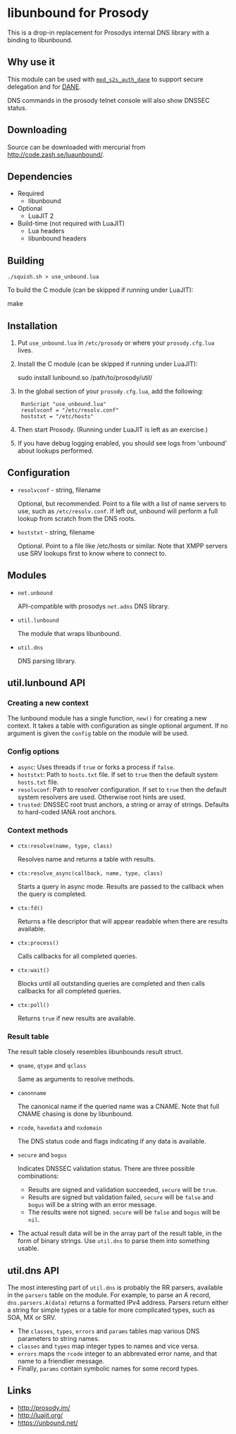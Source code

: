 libunbound for Prosody
======================

This is a drop-in replacement for Prosodys internal DNS library with a
binding to libunbound.

Why use it
----------

This module can be used with [`mod_s2s_auth_dane`][daneplugin] to support secure
delegation and for [DANE][].

DNS commands in the prosody telnet console will also show DNSSEC status.

Downloading
-----------

Source can be downloaded with mercurial from <http://code.zash.se/luaunbound/>.

Dependencies
------------

* Required
  * libunbound
* Optional
  * LuaJIT 2
* Build-time (not required with LuaJIT)
  * Lua headers
  * libunbound headers

Building
--------

`./squish.sh > use_unbound.lua`

To build the C module (can be skipped if running under LuaJIT):

  make

Installation
------------

1. Put `use_unbound.lua` in `/etc/prosody` or where your `prosody.cfg.lua` lives.

2. Install the C module (can be skipped if running under LuaJIT):

    sudo install lunbound.so /path/to/prosody/util/

3. In the global section of your `prosody.cfg.lua`, add the following:

		RunScript "use_unbound.lua"
		resolvconf = "/etc/resolv.conf"
		hoststxt = "/etc/hosts"

4. Then start Prosody.  (Running under LuaJIT is left as an exercise.)
5. If you have debug logging enabled, you should see logs from 'unbound' about
  lookups performed.

Configuration
-------------

* `resolvconf` - string, filename

  Optional, but recommended. Point to a file with a list of name
  servers to use, such as `/etc/resolv.conf`.  If left out,
  unbound will perform a full lookup from scratch from the DNS
  roots.

* `hoststxt` - string, filename

  Optional. Point to a file like /etc/hosts or similar. Note that
  XMPP servers use SRV lookups first to know where to connect to.

Modules
-------

* `net.unbound`

  API-compatible with prosodys `net.adns` DNS library.

* `util.lunbound`

  The module that wraps libunbound.

* `util.dns`

  DNS parsing library.

util.lunbound API
-----------------

### Creating a new context

The lunbound module has a single function, `new()` for creating a new
context.  It takes a table with configuration as single optional
argument.  If no argument is given the `config` table on the module will
be used.

### Config options

* `async`: Uses threads if `true` or forks a process if `false`.
* `hoststxt`: Path to `hosts.txt` file.  If set to `true` then the
  default system `hosts.txt` file.
* `resolvconf`: Path to resolver configuration.  If set to `true` then
  the default system resolvers are used.  Otherwise root hints are used.
* `trusted`: DNSSEC root trust anchors, a string or array of strings.
  Defaults to hard-coded IANA root anchors.

### Context methods

* `ctx:resolve(name, type, class)`

  Resolves name and returns a table with results.

* `ctx:resolve_async(callback, name, type, class)`

  Starts a query in async mode.  Results are passed to the
  callback when the query is completed.

* `ctx:fd()`

  Returns a file descriptor that will appear readable when there
  are results available.

* `ctx:process()`

  Calls callbacks for all completed queries.

* `ctx:wait()`

  Blocks until all outstanding queries are completed and then
  calls callbacks for all completed queries.

* `ctx:poll()`

  Returns `true` if new results are available.

### Result table

The result table closely resembles libunbounds result struct.

* `qname`, `qtype` and `qclass`

  Same as arguments to resolve methods.

* `canonname`

  The canonical name if the queried name was a CNAME.  Note that
  full CNAME chasing is done by libunbound.

* `rcode`, `havedata` and `nxdomain`

  The DNS status code and flags indicating if any data is available.

* `secure` and `bogus`

  Indicates DNSSEC validation status.  There are three possible combinations:

  * Results are signed and validation succeeded, `secure`
    will be `true`.
  * Results are signed but validation failed, `secure` will
    be `false` and `bogus` will be a string with an error
    message.
  * The results were not signed.  `secure` will be `false`
    and `bogus` will be `nil`.

* The actual result data will be in the array part of the result table,
  in the form of binary strings.  Use `util.dns` to parse them into
  something usable.

util.dns API
------------

The most interesting part of `util.dns` is probably the RR parsers,
available in the `parsers` table on the module.  For example, to parse
an A record, `dns.parsers.A(data)` returns a formatted IPv4 address.
Parsers return either a string for simple types or a table for more
complicated types, such as SOA, MX or SRV.

* The `classes`, `types`, `errors` and `params` tables map
  various DNS parameters to string names.
* `classes` and `types` map integer types to names and vice
  versa.
* `errors` maps the `rcode` integer to an abbrevated error
  name, and that name to a friendlier message.
* Finally, `params` contain symbolic names for some record
  types.

Links
-----

* <http://prosody.im/>
* <http://luajit.org/>
* <https://unbound.net/>

[daneplugin]: http://code.google.com/p/prosody-modules/wiki/mod_s2s_auth_dane
[DANE]: http://tools.ietf.org/html/rfc6698
